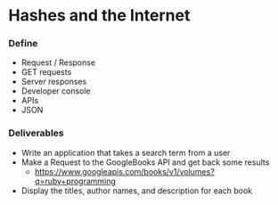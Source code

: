# Hashes and the Internet

### Define

* Request / Response
* GET requests
* Server responses
* Developer console
* APIs
* JSON

### Deliverables

* Write an application that takes a search term from a user
* Make a Request to the GoogleBooks API and get back some results
  * https://www.googleapis.com/books/v1/volumes?q=ruby+programming
* Display the titles, author names, and description for each book
